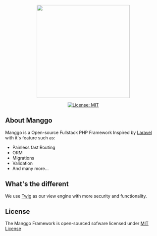 
<p align="center">
  <img src="https://imgur.com/3VckK3x.png" width="300px"/> 
</p>
<p align="center">
  <a href="https://opensource.org/licenses/MIT">
    <img alt="License: MIT" src="https://img.shields.io/badge/License-MIT-yellow.svg" />
  </a>
</p>

## About Manggo
Manggo is a Open-source Fullstack PHP Framework Inspired by <a href="https://github.com/laravel/laravel">Laravel</a> with it's feature such as:

- Painless fast Routing
- ORM
- Migrations
- Validation
- And many more...

## What's the different

We use <a href="https://twig.symfony.com/">Twig</a> as our view engine with more security and functionality.

## License

The Manggo Framework is open-sourced sofware licensed under <a href="https://opensource.org/licenses/MIT">MIT License</a>
